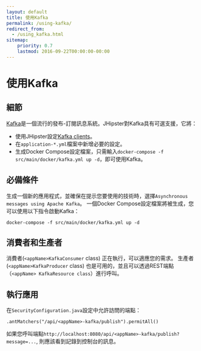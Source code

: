 ```yaml
---
layout: default
title: 使用Kafka
permalink: /using-kafka/
redirect_from:
  - /using_kafka.html
sitemap:
    priority: 0.7
    lastmod: 2016-09-22T00:00:00-00:00
---
```


# <i class="fa fa-envelope"></i> 使用Kafka

## 細節

[Kafka](http://kafka.apache.org/)是一個流行的發布-訂閱訊息系統。JHipster對Kafka具有可選支援，它將：

- 使用JHipster設定[Kafka clients](https://docs.confluent.io/5.3.1/clients/consumer.html#java-client)。
- 在`application-*.yml`檔案中新增必要的設定。
- 生成Docker Compose設定檔案，只需輸入`docker-compose -f src/main/docker/kafka.yml up -d`，即可使用Kafka。

## 必備條件

生成一個新的應用程式，並確保在提示您要使用的技術時，選擇`Asynchronous messages using Apache Kafka`。 一個Docker Compose設定檔案將被生成，您可以使用以下指令啟動Kafka：

`docker-compose -f src/main/docker/kafka.yml up -d`

## 消費者和生產者

消費者(`<appName>KafkaConsumer` class) 正在執行，可以適應您的需求。
生產者(`<appName>KafkaProducer` class) 也是可用的，並且可以透過REST端點（`<appName> KafkaResource class`）進行呼叫。

## 執行應用

在`SecurityConfiguration.java`設定中允許訪問的端點：

`.antMatchers("/api/<appName>-kafka/publish").permitAll()`

如果您呼叫端點`http://localhost:8080/api/<appName>-kafka/publish?message=...`, 則應該看到記錄到控制台的訊息。

